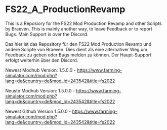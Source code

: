 # FS22_A_ProductionRevamp
This is a Reposiory for the FS22 Mod Production Revamp and other Scripts by Braeven.
This is mainly another way, to leave Feedback or to report Bugs.
Main Support is over the Discord.

Das hier ist das Repository für den FS22 Mod Production Revamp und andere Scripte von Braeven.
Dies dient als eine alternativer Weg um Feedback zu geben oder Bugs melden zu können.
Der Haupt-Support erfolgt weiterhin über den Discord.


Newest Modhub Version: 1.5.0.0 - https://www.farming-simulator.com/mod.php?lang=de&country=de&mod_id=243542&title=fs2022

Neuste Modhub Version: 1.5.0.0 - https://www.farming-simulator.com/mod.php?lang=de&country=de&mod_id=243542&title=fs2022


Newest Github Version
1.5.0.0 - https://www.farming-simulator.com/mod.php?lang=de&country=de&mod_id=243542&title=fs2022
